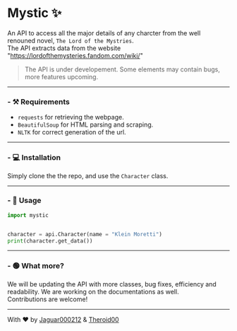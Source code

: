 # Mystic ✨

An API to access all the major details of any charcter from the well renouned novel, `The Lord of the Mystries`. <br>
The API extracts data from the website "https://lordofthemysteries.fandom.com/wiki/"
> The API is under developement. Some elements may contain bugs, more features upcoming.

---

### - ⚒️ Requirements
- `requests` for retrieving the webpage.
- `BeautifulSoup` for HTML parsing and scraping.
- `NLTK` for correct generation of the url.

---

### - 💻 Installation
Simply clone the the repo, and use the `Character` class.

 ---

 ### - 📃 Usage

```py
import mystic


character = api.Character(name = "Klein Moretti")
print(character.get_data())
```


---

### - 🟢 What more?
We will be updating the API with more classes, bug fixes, efficiency and readability. We are working on the documentations as well. <br>
Contributions are welcome!

---

With ❤️ by [Jaguar000212](https://github.com/Jaguar000212/) & [Theroid00](https://github.com/Theroid00/)